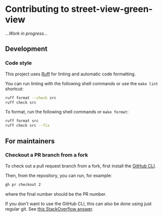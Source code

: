 # Contributing to street-view-green-view

_...Work in progress..._

## Development

### Code style

This project uses [Ruff](https://docs.astral.sh/ruff/) for linting and automatic code formatting.

You can run linting with the following shell commands or use the `make lint` shortcut:

```bash
ruff format --check src
ruff check src
```

To format, run the following shell commands or `make format`:

```bash
ruff format src
ruff check src --fix
```

## For maintainers

### Checkout a PR branch from a fork

To check out a pull request branch from a fork, first install the [GitHub CLI](https://cli.github.com/).

Then, from the repository, you can run, for example:

```bash
gh pr checkout 2
```

where the final number should be the PR number.

If you don't want to use the GitHub CLI, this can also be done using just regular git. See [this StackOverflow answer](https://stackoverflow.com/a/71787682).

